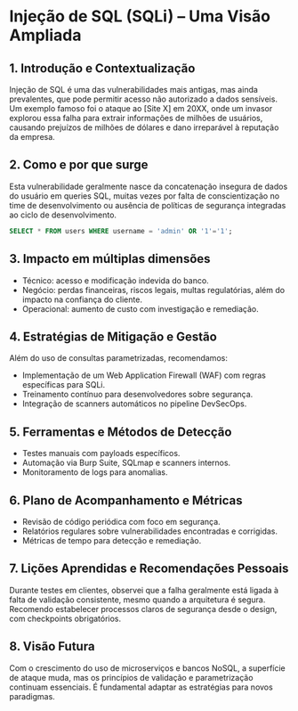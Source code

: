 # Injeção de SQL (SQLi) – Uma Visão Ampliada

## 1. Introdução e Contextualização  
Injeção de SQL é uma das vulnerabilidades mais antigas, mas ainda prevalentes, que pode permitir acesso não autorizado a dados sensíveis. Um exemplo famoso foi o ataque ao [Site X] em 20XX, onde um invasor explorou essa falha para extrair informações de milhões de usuários, causando prejuízos de milhões de dólares e dano irreparável à reputação da empresa.

## 2. Como e por que surge  
Esta vulnerabilidade geralmente nasce da concatenação insegura de dados do usuário em queries SQL, muitas vezes por falta de conscientização no time de desenvolvimento ou ausência de políticas de segurança integradas ao ciclo de desenvolvimento. 

```sql
SELECT * FROM users WHERE username = 'admin' OR '1'='1';
```

## 3. Impacto em múltiplas dimensões  
- Técnico: acesso e modificação indevida do banco.  
- Negócio: perdas financeiras, riscos legais, multas regulatórias, além do impacto na confiança do cliente.  
- Operacional: aumento de custo com investigação e remediação.

  
## 4. Estratégias de Mitigação e Gestão  
Além do uso de consultas parametrizadas, recomendamos:  
- Implementação de um Web Application Firewall (WAF) com regras específicas para SQLi.  
- Treinamento contínuo para desenvolvedores sobre segurança.  
- Integração de scanners automáticos no pipeline DevSecOps.

## 5. Ferramentas e Métodos de Detecção  
- Testes manuais com payloads específicos.  
- Automação via Burp Suite, SQLmap e scanners internos.  
- Monitoramento de logs para anomalias.

## 6. Plano de Acompanhamento e Métricas  
- Revisão de código periódica com foco em segurança.  
- Relatórios regulares sobre vulnerabilidades encontradas e corrigidas.  
- Métricas de tempo para detecção e remediação.

## 7. Lições Aprendidas e Recomendações Pessoais  
Durante testes em clientes, observei que a falha geralmente está ligada à falta de validação consistente, mesmo quando a arquitetura é segura. Recomendo estabelecer processos claros de segurança desde o design, com checkpoints obrigatórios.

## 8. Visão Futura  
Com o crescimento do uso de microserviços e bancos NoSQL, a superfície de ataque muda, mas os princípios de validação e parametrização continuam essenciais. É fundamental adaptar as estratégias para novos paradigmas.

